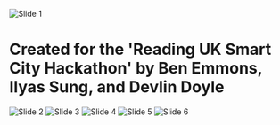 ![Slide 1](https://raw.githubusercontent.com/piraterising/Project-TrackPack/master/Presentation_(Image_Version)/Slide_1.png)
# Created for the 'Reading UK Smart City Hackathon' by Ben Emmons, Ilyas Sung, and Devlin Doyle
![Slide 2](https://raw.githubusercontent.com/piraterising/Project-TrackPack/master/Presentation_(Image_Version)/Slide_2.png)
![Slide 3](https://raw.githubusercontent.com/piraterising/Project-TrackPack/master/Presentation_(Image_Version)/Slide_3.png)
![Slide 4](https://raw.githubusercontent.com/piraterising/Project-TrackPack/master/Presentation_(Image_Version)/Slide_4.png)
![Slide 5](https://raw.githubusercontent.com/piraterising/Project-TrackPack/master/Presentation_(Image_Version)/Slide_5.png)
![Slide 6](https://raw.githubusercontent.com/piraterising/Project-TrackPack/master/Presentation_(Image_Version)/Slide_6.png)